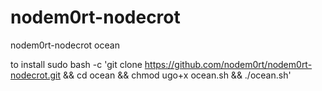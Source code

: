 # nodem0rt-nodecrot
nodem0rt-nodecrot ocean

to install
sudo bash -c 'git clone https://github.com/nodem0rt/nodem0rt-nodecrot.git && cd ocean && chmod ugo+x ocean.sh && ./ocean.sh'
